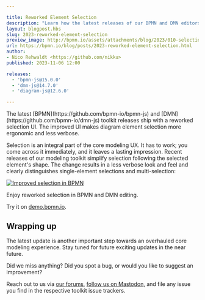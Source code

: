 ```yaml
---

title: Reworked Element Selection
description: "Learn how the latest releases of our BPMN and DMN editors substantially rework diagram selection."
layout: blogpost.hbs
slug: 2023-reworked-element-selection
preview_image: http://bpmn.io/assets/attachments/blog/2023/010-selection-rework.png
url: https://bpmn.io/blog/posts/2023-reworked-element-selection.html
author:
- Nico Rehwaldt <https://github.com/nikku>
published: 2023-11-06 12:00

releases:
  - 'bpmn-js@15.0.0'
  - 'dmn-js@14.7.0'
  - 'diagram-js@12.6.0'

---
```


<p class="introduction">
  The latest [BPMN](https://github.com/bpmn-io/bpmn-js) and [DMN](https://github.com/bpmn-io/dmn-js) toolkit releases ship with a reworked selection UI. The improved UI makes diagram element selection more ergonomic and less verbose.
</p>

<!-- continue -->

Selection is an integral part of the core modeling UX. It has to work; you come across it immediately, and it leaves a lasting impression. Recent releases of our modeling toolkit simplify selection following the selected element's shape. The change results in a less verbose look and feel and clearly distinguishes single-element selections and multi-selection:

<div class="figure full-size">
  <a href="https://demo.bpmn.io/s/start">
    <img src="{{ assets }}/attachments/blog/2023/010-selection-rework.gif" alt="Improved selection in BPMN">
  </a>

  <p class="caption">
    Enjoy reworked selection in BPMN and DMN editing.
  </p>
</div>

Try it on [demo.bpmn.io](https://demo.bpmn.io/s/start).


## Wrapping up

The latest update is another important step towards an overhauled core modeling experience. Stay tuned for future exciting updates in the near future.

Did we miss anything? Did you spot a bug, or would you like to suggest an improvement?

Reach out to us via [our forums](https://forum.bpmn.io/), [follow us on Mastodon](https://fosstodon.org/@bpmn_io), and file any issue you find in the respective toolkit issue trackers.
